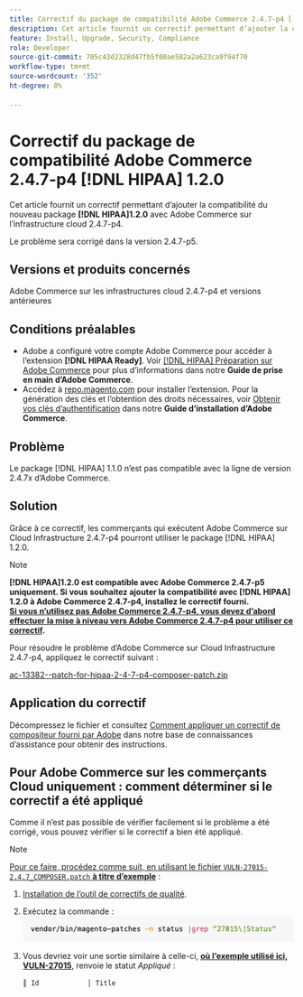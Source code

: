 ```yaml
---
title: Correctif du package de compatibilité Adobe Commerce 2.4.7-p4 [!DNL HIPAA] 1.2.0
description: Cet article fournit un correctif permettant d’ajouter la compatibilité du nouveau package 1.2.0 avec Adobe Commerce sur  [!DNL HIPAA] ’infrastructure cloud 2.4.7-p4
feature: Install, Upgrade, Security, Compliance
role: Developer
source-git-commit: 705c43d2328d47fb5f00ae582a2a623ca9f94f70
workflow-type: tm+mt
source-wordcount: '352'
ht-degree: 0%

---
```


# Correctif du package de compatibilité Adobe Commerce 2.4.7-p4 [!DNL HIPAA] 1.2.0

Cet article fournit un correctif permettant d’ajouter la compatibilité du nouveau package **[!DNL HIPAA]1.2.0** avec Adobe Commerce sur l’infrastructure cloud 2.4.7-p4.

Le problème sera corrigé dans la version 2.4.7-p5.

## Versions et produits concernés

Adobe Commerce sur les infrastructures cloud 2.4.7-p4 et versions antérieures

## Conditions préalables

* Adobe a configuré votre compte Adobe Commerce pour accéder à l’extension **[!DNL HIPAA Ready]**. Voir [[!DNL HIPAA] Préparation sur Adobe Commerce](https://experienceleague.adobe.com/fr/docs/commerce-admin/start/compliance/hipaa-ready-service/overview) pour plus d’informations dans notre **Guide de prise en main d’Adobe Commerce**.
* Accédez à [repo.magento.com](https://repo.magento.com) pour installer l’extension. Pour la génération des clés et l’obtention des droits nécessaires, voir [Obtenir vos clés d’authentification](https://experienceleague.adobe.com/fr/docs/commerce-operations/installation-guide/prerequisites/authentication-keys) dans notre **Guide d’installation d’Adobe Commerce**.

## Problème

Le package [!DNL HIPAA] 1.1.0 n’est pas compatible avec la ligne de version 2.4.7x d’Adobe Commerce.

## Solution

Grâce à ce correctif, les commerçants qui exécutent Adobe Commerce sur Cloud Infrastructure 2.4.7-p4 pourront utiliser le package [!DNL HIPAA] 1.2.0.

>[!NOTE]
>
>**[!DNL HIPAA]1.2.0 est compatible avec Adobe Commerce 2.4.7-p5 uniquement. Si vous souhaitez ajouter la compatibilité avec [!DNL HIPAA] 1.2.0 à Adobe Commerce 2.4.7-p4, installez le correctif fourni.<br><u>Si vous n’utilisez pas Adobe Commerce 2.4.7-p4, vous devez d’abord effectuer la mise à niveau vers Adobe Commerce 2.4.7-p4 pour utiliser ce correctif</u>.**

Pour résoudre le problème d’Adobe Commerce sur Cloud Infrastructure 2.4.7-p4, appliquez le correctif suivant :

[ac-13382--patch-for-hipaa-2-4-7-p4-composer-patch.zip](assets/ac-13382--patch-for-hipaa-2-4-7-p4-composer-patch.zip)

## Application du correctif

Décompressez le fichier et consultez [Comment appliquer un correctif de compositeur fourni par Adobe](https://experienceleague.adobe.com/docs/commerce-knowledge-base/kb/how-to/how-to-apply-a-composer-patch-provided-by-magento.html?lang=fr) dans notre base de connaissances d’assistance pour obtenir des instructions.

## Pour Adobe Commerce sur les commerçants Cloud uniquement : comment déterminer si le correctif a été appliqué

Comme il n’est pas possible de vérifier facilement si le problème a été corrigé, vous pouvez vérifier si le correctif a bien été appliqué.

>[!NOTE]
>
><u>Pour ce faire, procédez comme suit, en utilisant le fichier `VULN-27015-2.4.7_COMPOSER.patch` **à titre d’exemple**</u> :

1. [Installation de l’outil de correctifs de qualité](https://experienceleague.adobe.com/docs/commerce-operations/tools/quality-patches-tool/usage.html?lang=fr).
1. Exécutez la commande : <br>
   ![cve-2024-34102-tell-if-patch-applied-code](assets/cve-2024-34102-tell-if-patch-applied-code.png)
1. Vous devriez voir une sortie similaire à celle-ci, **<u>où l’exemple utilisé ici, VULN-27015</u>**, renvoie le statut *Appliqué* :

   ```bash
   ║ Id            │ Title                                                        │ Category        │ Origin                 │ Status      │ Details                                          ║ ║ N/A           │ ../m2-hotfixes/VULN-27015-2.4.7_COMPOSER_patch.patch      │ Other           │ Local                  │ Applied     │ Patch type: Custom                                
   ```

<!-- For Step 2:
     ```bash
    vendor/bin/magento-patches -n status |grep "27015\|Status"
     ```
-->

